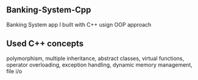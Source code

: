 ## Banking-System-Cpp
Banking System app I built with C++ usign OOP approach

## Used C++ concepts
polymorphism, multiple inheritance, abstract classes, virtual functions, operator overloading, exception handling, dynamic memory management, file i/o
